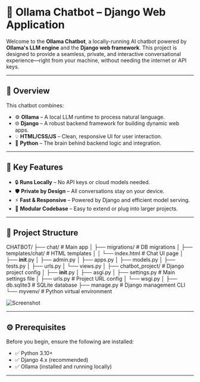 # 🤖 Ollama Chatbot – Django Web Application

Welcome to the **Ollama Chatbot**, a locally-running AI chatbot powered by **Ollama's LLM engine** and the **Django web framework**. This project is designed to provide a seamless, private, and interactive conversational experience—right from your machine, without needing the internet or API keys.

---

## 🚀 Overview

This chatbot combines:

- ⚙️ **Ollama** – A local LLM runtime to process natural language.
- 🌐 **Django** – A robust backend framework for building dynamic web apps.
- 💡 **HTML/CSS/JS** – Clean, responsive UI for user interaction.
- 🐍 **Python** – The brain behind backend logic and integration.

---

## 🌟 Key Features

- 🔒 **Runs Locally** – No API keys or cloud models needed.
- 🛡️ **Private by Design** – All conversations stay on your device.
- ⚡ **Fast & Responsive** – Powered by Django and efficient model serving.
- 🧩 **Modular Codebase** – Easy to extend or plug into larger projects.

---

## 📂 Project Structure

CHATBOT/
├── chat/                          # Main app
│   ├── migrations/                # DB migrations
│   ├── templates/chat/           # HTML templates
│   │   └── index.html             # Chat UI page
│   ├── __init__.py
│   ├── admin.py
│   ├── apps.py
│   ├── models.py
│   ├── tests.py
│   ├── urls.py
│   └── views.py
│
├── chatbot_project/              # Django project config
│   ├── __init__.py
│   ├── asgi.py
│   ├── settings.py               # Main settings file
│   ├── urls.py                   # Project URL config
│   └── wsgi.py
│
├── db.sqlite3                    # SQLite database
├── manage.py                     # Django management CLI
└── myvenv/                       # Python virtual environment



![Screenshot](https://github.com/user-attachments/assets/03c4599e-afcb-4512-b742-e2b573aa0450)

---

## ⚙️ Prerequisites

Before you begin, ensure the following are installed:

- ✅ Python 3.10+
- ✅ Django 4.x (recommended)
- ✅ Ollama (installed and running locally)

---
